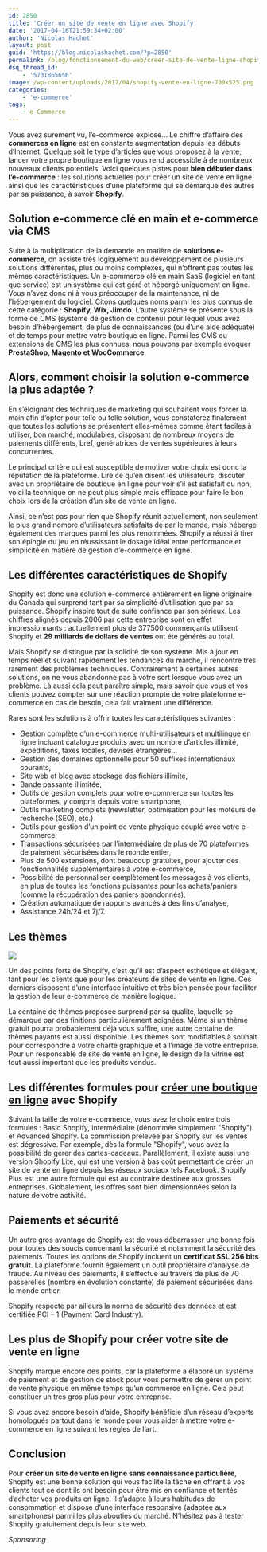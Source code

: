 ```yaml
---
id: 2850
title: 'Créer un site de vente en ligne avec Shopify'
date: '2017-04-16T21:59:34+02:00'
author: 'Nicolas Hachet'
layout: post
guid: 'https://blog.nicolashachet.com/?p=2850'
permalink: /blog/fonctionnement-du-web/creer-site-de-vente-ligne-shopify/
dsq_thread_id:
    - '5731865656'
image: /wp-content/uploads/2017/04/shopify-vente-en-ligne-700x525.png
categories:
    - 'e-commerce'
tags:
    - e-Commerce
---
```


Vous avez surement vu, l’e-commerce explose… Le chiffre d’affaire des **commerces en ligne** est en constante augmentation depuis les débuts d’Internet. Quelque soit le type d’articles que vous proposez à la vente, lancer votre propre boutique en ligne vous rend accessible à de nombreux nouveaux clients potentiels. Voici quelques pistes pour **bien débuter dans l’e-commerce** : les solutions actuelles pour créer un site de vente en ligne ainsi que les caractéristiques d’une plateforme qui se démarque des autres par sa puissance, à savoir **Shopify**.

## Solution e-commerce clé en main et e-commerce via CMS

Suite à la multiplication de la demande en matière de **solutions e-commerce**, on assiste très logiquement au développement de plusieurs solutions différentes, plus ou moins complexes, qui n’offrent pas toutes les mêmes caractéristiques. Un e-commerce clé en main SaaS (logiciel en tant que service) est un système qui est géré et hébergé uniquement en ligne. Vous n’avez donc ni à vous préoccuper de la maintenance, ni de l’hébergement du logiciel. Citons quelques noms parmi les plus connus de cette catégorie : **Shopify, Wix, Jimdo**. L’autre système se présente sous la forme de CMS (système de gestion de contenu) pour lequel vous avez besoin d’hébergement, de plus de connaissances (ou d’une aide adéquate) et de temps pour mettre votre boutique en ligne. Parmi les CMS ou extensions de CMS les plus connues, nous pouvons par exemple évoquer **PrestaShop, Magento et WooCommerce**.

## Alors, comment choisir la solution e-commerce la plus adaptée ?

En s’éloignant des techniques de marketing qui souhaitent vous forcer la main afin d’opter pour telle ou telle solution, vous constaterez finalement que toutes les solutions se présentent elles-mêmes comme étant faciles à utiliser, bon marché, modulables, disposant de nombreux moyens de paiements différents, bref, génératrices de ventes supérieures à leurs concurrentes.

Le principal critère qui est susceptible de motiver votre choix est donc la réputation de la plateforme. Lire ce qu’en disent les utilisateurs, discuter avec un propriétaire de boutique en ligne pour voir s’il est satisfait ou non, voici la technique on ne peut plus simple mais efficace pour faire le bon choix lors de la création d’un site de vente en ligne.

Ainsi, ce n’est pas pour rien que Shopify réunit actuellement, non seulement le plus grand nombre d’utilisateurs satisfaits de par le monde, mais héberge également des marques parmi les plus renommées. Shopify a réussi à tirer son épingle du jeu en réussissant le dosage idéal entre performance et simplicité en matière de gestion d’e-commerce en ligne.

## Les différentes caractéristiques de Shopify

Shopify est donc une solution e-commerce entièrement en ligne originaire du Canada qui surprend tant par sa simplicité d’utilisation que par sa puissance. Shopify inspire tout de suite confiance par son sérieux. Les chiffres alignés depuis 2006 par cette entreprise sont en effet impressionnants : actuellement plus de 377500 commerçants utilisent Shopify et **29 milliards de dollars de ventes** ont été générés au total.

Mais Shopify se distingue par la solidité de son système. Mis à jour en temps réel et suivant rapidement les tendances du marché, il rencontre très rarement des problèmes techniques. Contrairement à certaines autres solutions, on ne vous abandonne pas à votre sort lorsque vous avez un problème. Là aussi cela peut paraître simple, mais savoir que vous et vos clients pouvez compter sur une réaction prompte de votre plateforme e-commerce en cas de besoin, cela fait vraiment une différence.

Rares sont les solutions à offrir toutes les caractéristiques suivantes :

- Gestion complète d’un e-commerce multi-utilisateurs et multilingue en ligne incluant catalogue produits avec un nombre d’articles illimité, expéditions, taxes locales, devises étrangères…
- Gestion des domaines optionnelle pour 50 suffixes internationaux courants,
- Site web et blog avec stockage des fichiers illimité,
- Bande passante illimitée,
- Outils de gestion complets pour votre e-commerce sur toutes les plateformes, y compris depuis votre smartphone,
- Outils marketing complets (newsletter, optimisation pour les moteurs de recherche (SEO), etc.)
- Outils pour gestion d’un point de vente physique couplé avec votre e-commerce,
- Transactions sécurisées par l’intermédiaire de plus de 70 plateformes de paiement sécurisées dans le monde entier,
- Plus de 500 extensions, dont beaucoup gratuites, pour ajouter des fonctionnalités supplémentaires à votre e-commerce,
- Possibilité de personnaliser complètement les messages à vos clients, en plus de toutes les fonctions puissantes pour les achats/paniers (comme la récupération des paniers abandonnés),
- Création automatique de rapports avancés à des fins d’analyse,
- Assistance 24h/24 et 7j/7.

## Les thèmes


[![](/wp-content/uploads/2017/04/shopify-theme-1024x395.png)](/wp-content/uploads/2017/04/shopify-theme.png)

Un des points forts de Shopify, c’est qu’il est d’aspect esthétique et élégant, tant pour les clients que pour les créateurs de sites de vente en ligne. Ces derniers disposent d’une interface intuitive et très bien pensée pour faciliter la gestion de leur e-commerce de manière logique.

La centaine de thèmes proposée surprend par sa qualité, laquelle se démarque par des finitions particulièrement soignées. Même si un thème gratuit pourra probablement déjà vous suffire, une autre centaine de thèmes payants est aussi disponible. Les thèmes sont modifiables à souhait pour correspondre à votre charte graphique et à l’image de votre entreprise. Pour un responsable de site de vente en ligne, le design de la vitrine est tout aussi important que les produits vendus.

## Les différentes formules pour [créer une boutique en ligne](https://fr.shopify.com/site-de-vente-en-ligne) avec Shopify

Suivant la taille de votre e-commerce, vous avez le choix entre trois formules : Basic Shopify, intermédiaire (dénommée simplement "Shopify") et Advanced Shopify. La commission prélevée par Shopify sur les ventes est dégressive. Par exemple, dès la formule "Shopify", vous avez la possibilité de gérer des cartes-cadeaux. Parallèlement, il existe aussi une version Shopify Lite, qui est une version à bas coût permettant de créer un site de vente en ligne depuis les réseaux sociaux tels Facebook. Shopify Plus est une autre formule qui est au contraire destinée aux grosses entreprises. Globalement, les offres sont bien dimensionnées selon la nature de votre activité.

## Paiements et sécurité

Un autre gros avantage de Shopify est de vous débarrasser une bonne fois pour toutes des soucis concernant la sécurité et notamment la sécurité des paiements. Toutes les options de Shopify incluent un **certificat SSL 256 bits gratuit**. La plateforme fournit également un outil propriétaire d’analyse de fraude. Au niveau des paiements, il s’effectue au travers de plus de 70 passerelles (nombre en évolution constante) de paiement sécurisées dans le monde entier.

Shopify respecte par ailleurs la norme de sécurité des données et est certifiée PCI – 1 (Payment Card Industry).

## Les plus de Shopify pour créer votre site de vente en ligne

Shopify marque encore des points, car la plateforme a élaboré un système de paiement et de gestion de stock pour vous permettre de gérer un point de vente physique en même temps qu’un commerce en ligne. Cela peut constituer un très gros plus pour votre entreprise.

Si vous avez encore besoin d’aide, Shopify bénéficie d’un réseau d’experts homologués partout dans le monde pour vous aider à mettre votre e-commerce en ligne suivant les règles de l’art.

## Conclusion

Pour **créer un site de vente en ligne sans connaissance particulière**, Shopify est une bonne solution qui vous facilite la tâche en offrant à vos clients tout ce dont ils ont besoin pour être mis en confiance et tentés d’acheter vos produits en ligne. Il s’adapte à leurs habitudes de consommation et dispose d’une interface responsive (adaptée aux smartphones) parmi les plus abouties du marché. N’hésitez pas à tester Shopify gratuitement depuis leur site web.

*Sponsoring*
